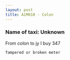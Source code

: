 ```yaml
---
layout: post
title: A1M010 - Colon
---
```


### Name of taxi: Unknown

From colon to jy I buy 347 

```Tampered or broken meter```
